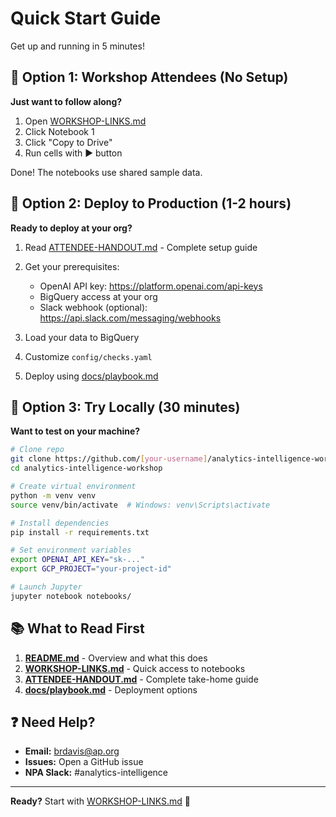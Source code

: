 # Quick Start Guide

Get up and running in 5 minutes!

## 🎯 Option 1: Workshop Attendees (No Setup)

**Just want to follow along?**

1. Open [WORKSHOP-LINKS.md](WORKSHOP-LINKS.md)
2. Click Notebook 1
3. Click "Copy to Drive"
4. Run cells with ▶️ button

Done! The notebooks use shared sample data.

## 🚀 Option 2: Deploy to Production (1-2 hours)

**Ready to deploy at your org?**

1. Read [ATTENDEE-HANDOUT.md](ATTENDEE-HANDOUT.md) - Complete setup guide
2. Get your prerequisites:
   - OpenAI API key: https://platform.openai.com/api-keys
   - BigQuery access at your org
   - Slack webhook (optional): https://api.slack.com/messaging/webhooks

3. Load your data to BigQuery
4. Customize `config/checks.yaml`
5. Deploy using [docs/playbook.md](docs/playbook.md)

## 🧪 Option 3: Try Locally (30 minutes)

**Want to test on your machine?**

```bash
# Clone repo
git clone https://github.com/[your-username]/analytics-intelligence-workshop
cd analytics-intelligence-workshop

# Create virtual environment
python -m venv venv
source venv/bin/activate  # Windows: venv\Scripts\activate

# Install dependencies
pip install -r requirements.txt

# Set environment variables
export OPENAI_API_KEY="sk-..."
export GCP_PROJECT="your-project-id"

# Launch Jupyter
jupyter notebook notebooks/
```

## 📚 What to Read First

1. **[README.md](README.md)** - Overview and what this does
2. **[WORKSHOP-LINKS.md](WORKSHOP-LINKS.md)** - Quick access to notebooks
3. **[ATTENDEE-HANDOUT.md](ATTENDEE-HANDOUT.md)** - Complete take-home guide
4. **[docs/playbook.md](docs/playbook.md)** - Deployment options

## ❓ Need Help?

- **Email:** brdavis@ap.org
- **Issues:** Open a GitHub issue
- **NPA Slack:** #analytics-intelligence

---

**Ready?** Start with [WORKSHOP-LINKS.md](WORKSHOP-LINKS.md) 🚀
